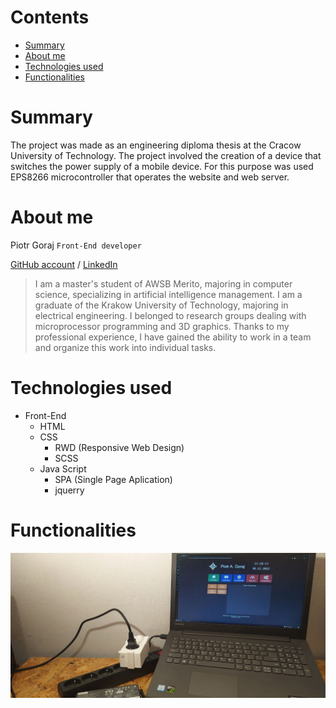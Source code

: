 # Contents
  * [Summary](#summary)
  * [About me](#about-me)
  * [Technologies used](#technologies-used)
  * [Functionalities](#functionalities)

# Summary
The project was made as an engineering diploma thesis at the Cracow University of Technology. The project involved the creation of a device that switches the power supply of a mobile device. For this purpose was used EPS8266 microcontroller that operates the website and web server.


# About me
Piotr Goraj 
`` Front-End developer ``

[GitHub account](https://github.com/Piotr-Goraj) /
[LinkedIn](https://www.linkedin.com/in/piotr-goraj-154a79225/?locale=en_US)

>I am a master's student of AWSB Merito, majoring in computer science, specializing in artificial intelligence management. I am a graduate of the Krakow University of Technology, majoring in electrical engineering. I belonged to research groups dealing with microprocessor programming and 3D graphics. Thanks to my professional experience, I have gained the ability to work in a team and organize this work into individual tasks.

# Technologies used
 * Front-End
   + HTML
   + CSS
     - RWD (Responsive Web Design)
     - SCSS
   + Java Script
     - SPA (Single Page Aplication)
     - jquerry

# Functionalities


![Completed project.](/assets/images/1.jpeg)
